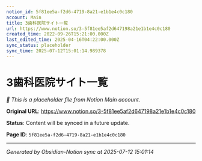 ```yaml
---
notion_id: 5f81ee5a-f2d6-4719-8a21-e1b1e4c0c180
account: Main
title: 3歯科医院サイト一覧
url: https://www.notion.so/3-5f81ee5af2d647198a21e1b1e4c0c180
created_time: 2022-09-26T15:21:00.000Z
last_edited_time: 2025-04-16T04:22:00.000Z
sync_status: placeholder
sync_time: 2025-07-12T15:01:14.989378
---
```


# 3歯科医院サイト一覧

*🔄 This is a placeholder file from Notion Main account.*

**Original URL**: https://www.notion.so/3-5f81ee5af2d647198a21e1b1e4c0c180

**Status**: Content will be synced in a future update.

**Page ID**: `5f81ee5a-f2d6-4719-8a21-e1b1e4c0c180`

---

*Generated by Obsidian-Notion sync at 2025-07-12 15:01:14*
